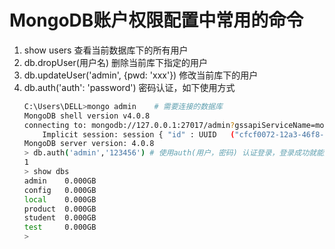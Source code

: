 # MongoDB账户权限配置中常用的命令

1. show users
   查看当前数据库下的所有用户
2. db.dropUser(用户名)
   删除当前库下指定的用户
3. db.updateUser('admin', {pwd: 'xxx'})
   修改当前库下的用户
4. db.auth('auth': 'password')
   密码认证，如下使用方式
   ```bash
   C:\Users\DELL>mongo admin	# 需要连接的数据库
   MongoDB shell version v4.0.8
   connecting to: mongodb://127.0.0.1:27017/admin?gssapiServiceName=mongodb
       Implicit session: session { "id" : UUID   ("cfcf0072-12a3-46f8-87ba-00069194eead") }
   MongoDB server version: 4.0.8
   > db.auth('admin','123456') # 使用auth(用户，密码) 认证登录，登录成功就能操作数据库了
   1
   > show dbs
   admin    0.000GB
   config   0.000GB
   local    0.000GB
   product  0.000GB
   student  0.000GB
   test     0.000GB
   >
   ```